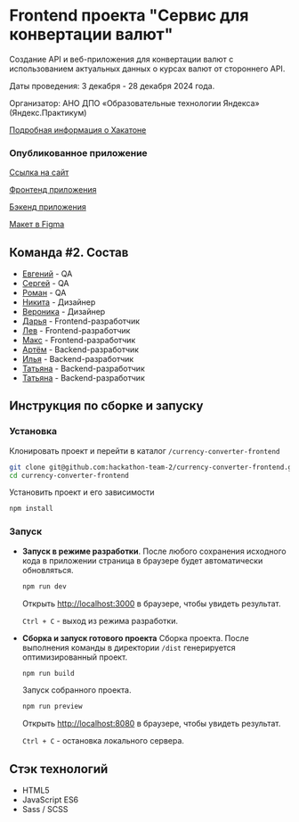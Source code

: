 # Frontend проекта "Сервис для конвертации валют"

Создание API и веб-приложения для конвертации валют с использованием актуальных данных о курсах валют от стороннего API.

Даты проведения: 3 декабря - 28 декабря 2024 года.

Организатор: АНО ДПО «Образовательные технологии Яндекса» (Яндекс.Практикум)

[Подробная информация о Хакатоне](https://docs.google.com/document/d/1nQz2IvNutPv28m0HGASbrWm13tV1RCPeAaySq19uk1w/edit?tab=t.0)

### Опубликованное приложение

[Ссылка на сайт](https://currency-converter-livid-alpha.vercel.app/)

[Фронтенд приложения](https://github.com/hackathon-team-2/currency-converter-frontend)

[Бэкенд приложения](https://github.com/hackathon-team-2/currency-converter-backend)

[Макет в Figma](https://www.figma.com/design/PHxF5BGFK2kv0NvCDQu1xE/%D0%9A%D0%BE%D0%BD%D0%B2%D0%B5%D1%80%D1%82%D0%B5%D1%80?node-id=1-3&t=hhRhzISQrox11Nxz-0)

## Команда #2. Состав

- [Евгений](https://t.me/E_Melnyk88) - QA
- [Сергей](https://t.me/SergueyQAengineer) - QA
- [Роман](https://t.me/r0meo_1) - QA
- [Никита](https://t.me/usermemme) - Дизайнер
- [Вероника](https://t.me/veronikagrineva) - Дизайнер
- [Дарья](https://t.me/darht_vadr) - Frontend-разработчик
- [Лев](https://t.me/LaskaYolo) - Frontend-разработчик
- [Макс](https://t.me/MaxRMNK) - Frontend-разработчик
- [Артём](https://t.me/artemmikh) - Backend-разработчик
- [Илья](https://t.me/Weddell_Den) - Backend-разработчик
- [Татьяна](https://t.me/tbelyashnikova) - Backend-разработчик
- [Татьяна](https://t.me/tatiana_ssharova) - Backend-разработчик

## Инструкция по сборке и запуску

### Установка

Клонировать проект и перейти в каталог `/currency-converter-frontend`

```bash
git clone git@github.com:hackathon-team-2/currency-converter-frontend.git
cd currency-converter-frontend
```

Установить проект и его зависимости

```bash
npm install
```

### Запуск

* **Запуск в режиме разработки**. После любого сохранения исходного кода в приложении страница в браузере будет автоматически обновляться.

  ```bash
  npm run dev
  ```

  Открыть [http://localhost:3000](http://localhost:3000) в браузере, чтобы увидеть результат.

  `Ctrl + C` - выход из режима разработки.

* **Сборка и запуск готового проекта**
  Сборка проекта. После выполнения команды в директории `/dist` генерируется оптимизированный проект.

  ```bash
  npm run build
  ```

  Запуск собранного проекта.

  ```bash
  npm run preview
  ```

  Открыть [http://localhost:8080](http://localhost:8080) в браузере, чтобы увидеть результат.

  `Ctrl + C` - остановка локального сервера.

## Стэк технологий

- HTML5
- JavaScript ES6
- Sass / SCSS

